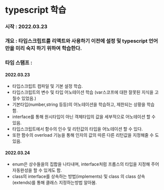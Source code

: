 # typescript 학습

### 시작 : 2022.03.23

### 개요 : 타입스크립트를 리액트와 사용하기 이전에 설정 및 typescript 언어 만을 미리 숙지 하기 위하여 학습한다.

### 타임 스탬프 :

#### 2022.03.23

- 타입스크립트 컴파일 및 기본 설정 학습.
- 타입스크립트의 변수 및 타입 어노테이션 학습 (var스코프에 대한 잘못된 지식을 고칠수 있었음.)
- 기본타입(number,string 등등)의 어노테이션을 학습하고, 제한되는 상황을 학습함.
- interface를 통해 원시타입이 아닌 객체타입의 값을 세부적으로 어노테이션 할 수 있음.
- 타입스크립트에서 함수의 인수 및 리턴값의 타입을 어노테이션 할 수 있다.
- 또한 함수의 overload 기능을 통해 인자의 값의 따른 다른 리턴값을 지정해줄 수 도 있음.

#### 2022.03.24

- enum은 상수들을의 집합을 나타내며, interface처럼 프롭스의 타입을 지정해 주어 자동완성을 할 수 있게도 함.
- class의 interface를 상속하는 방법(implements) 및 class 의 class 상속(extends)를 통해 클래스 지정하는방법 알아봄.
